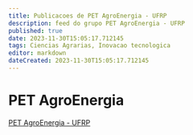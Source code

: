 ```yaml
---
title: Publicacoes de PET AgroEnergia - UFRP 
description: feed do grupo PET AgroEnergia - UFRP
published: true
date: 2023-11-30T15:05:17.712145
tags: Ciencias Agrarias, Inovacao tecnologica
editor: markdown
dateCreated: 2023-11-30T15:05:17.712145
---
```


# PET AgroEnergia
[PET AgroEnergia - UFRP](/grupo/67PETAgroEnergiaUFRP)